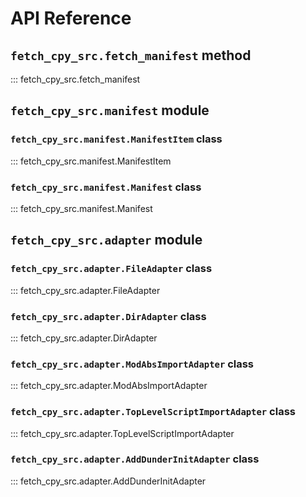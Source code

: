 # API Reference

## `fetch_cpy_src.fetch_manifest` method
::: fetch_cpy_src.fetch_manifest

## `fetch_cpy_src.manifest` module

### `fetch_cpy_src.manifest.ManifestItem` class
::: fetch_cpy_src.manifest.ManifestItem

### `fetch_cpy_src.manifest.Manifest` class
::: fetch_cpy_src.manifest.Manifest

## `fetch_cpy_src.adapter` module

### `fetch_cpy_src.adapter.FileAdapter` class
::: fetch_cpy_src.adapter.FileAdapter

### `fetch_cpy_src.adapter.DirAdapter` class
::: fetch_cpy_src.adapter.DirAdapter

### `fetch_cpy_src.adapter.ModAbsImportAdapter` class
::: fetch_cpy_src.adapter.ModAbsImportAdapter

### `fetch_cpy_src.adapter.TopLevelScriptImportAdapter` class
::: fetch_cpy_src.adapter.TopLevelScriptImportAdapter

### `fetch_cpy_src.adapter.AddDunderInitAdapter` class
::: fetch_cpy_src.adapter.AddDunderInitAdapter
